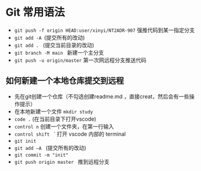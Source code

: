 # Git 常用语法

- `git push -f origin HEAD:user/xinyi/NT2ADR-907`  强推代码到某一指定分支
- `git add -A `(提交所有的改动)
- `git add . ` (提交当前目录的改动)
- ` git branch -M main  ` 新建一个主分支
- `git push -u origin/master` 第一次网远程分支推送代码   


## 如何新建一个本地仓库提交到远程
-  先在git创建一个仓库（不勾选创建readme.md ，直接creat，然后会有一些操作提示）
-  在本地新建一个文件 `mkdir study`
-  `code .` (在当前目录下打开vscode)
-  `control n` 创建一个文件夹，在第一行输入
-  `control shift ` ` 打开 vscode 内部的 terminal 
-  ` git init `
-  `git add —A ` (提交所有的改动)
- ` git commit -m "init" `
- `git push origin master ` 推到远程分支
